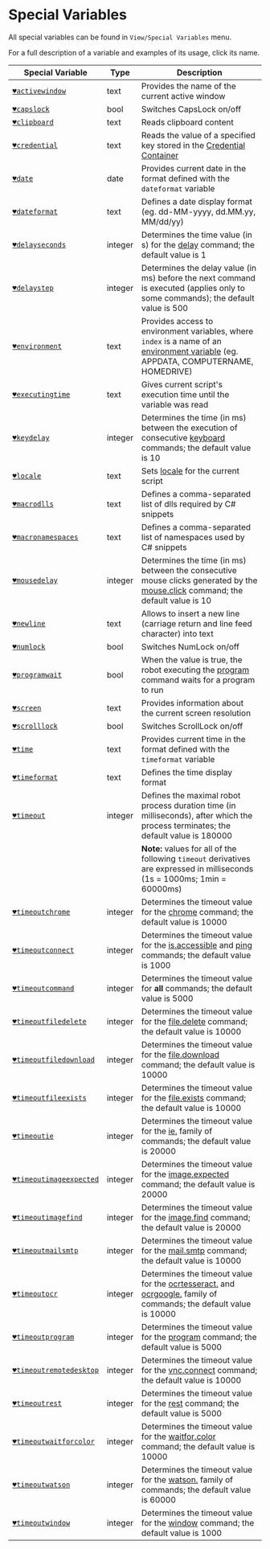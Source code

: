 # Special Variables

All special variables can be found in `View/Special Variables` menu.

For a full description of a variable and examples of its usage, click its name.

| Special Variable | Type | Description |
| ---------------- | ----------- | ---------------- |
| [`♥activewindow`](https://manual.g1ant.com/link/G1ANT.Addon.Core/Variables/ActiveWindowVariable.md) | text | Provides the name of the current active window |
| [`♥capslock`](https://manual.g1ant.com/link/G1ANT.Addon.Core/Variables/CapsLockVariable.md) | bool | Switches CapsLock on/off |
| [`♥clipboard`](https://manual.g1ant.com/link/G1ANT.Addon.Core/Variables/ClipboardVariable.md) | text | Reads clipboard content |
| [`♥credential`](https://manual.g1ant.com/link/G1ANT.Addon.Core/Variables/CredentialVariable.md) | text | Reads the value of a specified key stored in the [Credential Container](https://manual.g1ant.com/link/G1ANT.Manual/g1ant.robot-window/auxiliary-windows/credential-container.md) |
| [`♥date`](https://manual.g1ant.com/link/G1ANT.Addon.Core/Variables/DateVariable.md) | date | Provides current date in the format defined with the `dateformat` variable |
| [`♥dateformat`](https://manual.g1ant.com/link/G1ANT.Addon.Core/Variables/DateFormatVariable.md) | text | Defines a date display format (eg. dd-MM-yyyy, dd.MM.yy, MM\/dd\/yy) |
| [`♥delayseconds`](https://manual.g1ant.com/link/G1ANT.Addon.Core/Variables/DelaySecondsVariable.md) | integer | Determines the time value (in s) for the [delay](https://manual.g1ant.com/link/G1ANT.Language/G1ANT.Addon.Core/Commands/DelayCommand.md) command; the default value is 1 |
| [`♥delaystep`](https://manual.g1ant.com/link/G1ANT.Addon.Core/Variables/DelayStepVariable.md) | integer | Determines the delay value (in ms) before the next command is executed (applies only to some commands); the default value is 500 |
| [`♥environment`](https://manual.g1ant.com/link/G1ANT.Addon.Core/Variables/EnvironmentVariable.md) | text | Provides access to environment variables, where `index` is a name of an [environment variable](https://manual.g1ant.com/link/G1ANT.Manual/appendices/environment.md) (eg. APPDATA, COMPUTERNAME, HOMEDRIVE) |
| [`♥executingtime`](https://manual.g1ant.com/link/G1ANT.Addon.Core/Variables/ExecutingTimeVariable.md) | text | Gives current script's execution time until the variable was read |
| [`♥keydelay`](https://manual.g1ant.com/link/G1ANT.Addon.Core/Variables/KeyDelayVariable.md) | integer | Determines the time (in ms) between the execution of consecutive [keyboard](https://manual.g1ant.com/link/G1ANT.Language/G1ANT.Addon.Core/Commands/KeyboardCommand.md) commands; the default value is 10 |
| [`♥locale`](https://manual.g1ant.com/link/G1ANT.Addon.Core/Variables/LocaleVariable.md) | text | Sets [locale](http://download1.parallels.com/SiteBuilder/Windows/docs/3.2/en_US/sitebulder-3.2-win-sdk-localization-pack-creation-guide/30801.htm) for the current script |
| [`♥macrodlls`](https://manual.g1ant.com/link/G1ANT.Addon.Core/Variables/MacroDllsVariable.md) | text | Defines a comma-separated list of dlls required by C# snippets |
| [`♥macronamespaces`](https://manual.g1ant.com/link/G1ANT.Addon.Core/Variables/MacroNamespacesVariable.md) | text | Defines a comma-separated list of namespaces used by C# snippets |
| [`♥mousedelay`](https://manual.g1ant.com/link/G1ANT.Addon.Core/Variables/MouseDelayVariable.md) | integer | Determines the time (in ms) between the consecutive mouse clicks generated by the [mouse.click](https://manual.g1ant.com/link/G1ANT.Language/G1ANT.Addon.Core/Commands/MouseClickCommand.md) command; the default value is 10 |
| [`♥newline`](https://manual.g1ant.com/link/G1ANT.Addon.Core/Variables/NewLineVariable.md) | text | Allows to insert a new line (carriage return and line feed character) into text |
| [`♥numlock`](https://manual.g1ant.com/link/G1ANT.Addon.Core/Variables/NumLockVariable.md) | bool | Switches NumLock on/off |
| [`♥programwait`](https://manual.g1ant.com/link/G1ANT.Addon.Core/Variables/ProgramWaitVariable.md) | bool | When the value is true, the robot executing the [program](https://manual.g1ant.com/link/G1ANT.Language/G1ANT.Addon.Core/Commands/ProgramCommand.md) command waits for a program to run |
| [`♥screen`](https://manual.g1ant.com/link/G1ANT.Addon.Core/Variables/ScreenVariable.md) | text | Provides information about the current screen resolution |
| [`♥scrolllock`](https://manual.g1ant.com/link/G1ANT.Addon.Core/Variables/ScrollLockVariable.md) | bool | Switches ScrollLock on/off |
| [`♥time`](https://manual.g1ant.com/link/G1ANT.Addon.Core/Variables/TimeVariable.md) | text | Provides current time in the format defined with the `timeformat` variable |
| [`♥timeformat`](https://manual.g1ant.com/link/G1ANT.Addon.Core/Variables/TimeFormatVariable.md) | text | Defines the time display format |
| [`♥timeout`](https://manual.g1ant.com/link/G1ANT.Addon.Core/Variables/TimeoutVariable.md) | integer | Defines the maximal robot process duration time (in milliseconds), after which the process terminates; the default value is 180000 |
|||**Note:** values for all of the following `timeout` derivatives are expressed in milliseconds (1s = 1000ms; 1min = 60000ms) |
| [`♥timeoutchrome`](https://manual.g1ant.com/link/G1ANT.Addon.Core/Variables/TimeoutChromeVariable.md) | integer | Determines the timeout value for the [chrome](https://manual.g1ant.com/link/G1ANT.Language/G1ANT.Addon.Core/Commands/ChromeCommand.md) command; the default value is 10000 |
| [`♥timeoutconnect`](https://manual.g1ant.com/link/G1ANT.Addon.Core/Variables/TimeoutConnectVariable.md) | integer | Determines the timeout value for the [is.accessible](https://manual.g1ant.com/link/G1ANT.Addon/G1ANT.Addon.Net/G1ANT.Addon.Net/Commands/IsAccessibleCommand.md) and [ping](https://manual.g1ant.com/link/G1ANT.Addon/G1ANT.Addon.Net/G1ANT.Addon.Net/Commands/PingCommand.md) commands; the default value is 1000 |
| [`♥timeoutcommand`](https://manual.g1ant.com/link/G1ANT.Addon.Core/Variables/TimeoutCommandVariable.md) | integer | Determines the timeout value for **all** commands; the default value is 5000 |
| [`♥timeoutfiledelete`](https://manual.g1ant.com/link/G1ANT.Addon.Core/Variables/TimeoutFileDeleteVariable.md) | integer | Determines the timeout value for the [file.delete](https://manual.g1ant.com/link/G1ANT.Language/G1ANT.Addon.Core/Commands/FileDeleteCommand.md) command; the default value is 10000 |
| [`♥timeoutfiledownload`](https://manual.g1ant.com/link/G1ANT.Addon.Core/Variables/TimeoutFileDownloadVariable.md) | integer | Determines the timeout value for the [file.download](https://manual.g1ant.com/link/G1ANT.Language/G1ANT.Addon.Core/Commands/FileDownloadCommand.md) command; the default value is 10000 |
| [`♥timeoutfileexists`](https://manual.g1ant.com/link/G1ANT.Addon.Core/Variables/TimeoutFileExistsVariable.md) | integer | Determines the timeout value for the [file.exists](https://manual.g1ant.com/link/G1ANT.Language/G1ANT.Addon.Core/Commands/FileExistsCommand.md) command; the default value is 10000 |
| [`♥timeoutie`](https://manual.g1ant.com/link/G1ANT.Addon.IExplorer/G1ANT.Addon.IExplorer/Variables/TimeoutIEVariable.md) | integer | Determines the timeout value for the [ie.](https://manual.g1ant.com/link/G1ANT.Addon/G1ANT.Addon.IExplorer/G1ANT.Addon.IExplorer/Addon.md) family of commands; the default value is 20000 |
| [`♥timeoutimageexpected`](https://manual.g1ant.com/link/G1ANT.Addon.Images/G1ANT.Addon.Images/Variables/TimeoutImageExpectedVariable.md) | integer | Determines the timeout value for the [image.expected](https://manual.g1ant.com/link/G1ANT.Addon/G1ANT.Addon.Images/G1ANT.Addon.Images/Commands/ImageExpectedCommand.md) command; the default value is 20000 |
| [`♥timeoutimagefind`](https://manual.g1ant.com/link/G1ANT.Addon.Images/G1ANT.Addon.Images/Variables/TimeoutImageFindVariable.md) | integer | Determines the timeout value for the [image.find](https://manual.g1ant.com/link/G1ANT.Addon/G1ANT.Addon.Images/G1ANT.Addon.Images/Commands/ImageFindCommand.md) command; the default value is 20000 |
| [`♥timeoutmailsmtp`](https://manual.g1ant.com/link/G1ANT.Addon.Net/G1ANT.Addon.Net/Variables/TimeoutMailSmtpVariable.md) | integer | Determines the timeout value for the [mail.smtp](https://manual.g1ant.com/link/G1ANT.Addon/G1ANT.Addon.Net/G1ANT.Addon.Net/Commands/MailSmtpCommand.md) command; the default value is 10000 |
| [`♥timeoutocr`](https://manual.g1ant.com/link/G1ANT.Addon.Ocr.Google/G1ANT.Addon.Ocr.Google/Variables/TimeoutOcrVariable.md) | integer | Determines the timeout value for the [ocrtesseract.](https://manual.g1ant.com/link/G1ANT.Addon/G1ANT.Addon.Ocr.Tesseract/G1ANT.Addon.Ocr.Tesseract/Addon.md) and [ocrgoogle.](https://manual.g1ant.com/link/G1ANT.Addon/G1ANT.Addon.Ocr.Google/G1ANT.Addon.Ocr.Google/Addon.md) family of commands; the default value is 10000 |
| [`♥timeoutprogram`](https://manual.g1ant.com/link/G1ANT.Addon.Core/Variables/TimeoutProgramVariable.md) | integer | Determines the timeout value for the [program](https://manual.g1ant.com/link/G1ANT.Language/G1ANT.Addon.Core/Commands/ProgramCommand.md) command; the default value is 5000 |
| [`♥timeoutremotedesktop`](https://manual.g1ant.com/link/G1ANT.Addon.Net/G1ANT.Addon.Net/Variables/TimeoutRemoteDesktopVariable.md) | integer | Determines the timeout value for the [vnc.connect](https://manual.g1ant.com/link/G1ANT.Addon/G1ANT.Addon.Net/G1ANT.Addon.Net/Commands/VncConnectCommand.md) command; the default value is 10000 |
| [`♥timeoutrest`](https://manual.g1ant.com/link/G1ANT.Addon.Net/G1ANT.Addon.Net/Variables/TimeoutRestVariable.md) | integer | Determines the timeout value for the [rest](https://manual.g1ant.com/link/G1ANT.Addon/G1ANT.Addon.Net/G1ANT.Addon.Net/Commands/RestCommand.md) command; the default value is 5000 |
| [`♥timeoutwaitforcolor`](https://manual.g1ant.com/link/G1ANT.Addon.Core/Variables/TimeoutWaitForColorVariable.md) | integer | Determines the timeout value for the [waitfor.color](https://github.com/G1ANT-Robot/G1ANT.Addon.Core/blob/develop/G1ANT.Addon.Core/Variables/G1ANT.Language/G1ANT.Addon.Core/Commands/WaitforColorCommand.cs) command; the default value is 10000 |
| [`♥timeoutwatson`](https://manual.g1ant.com/link/G1ANT.Addon.Watson/G1ANT.Addon.Watson/Variables/TimeoutWatsonVariable.md) | integer | Determines the timeout value for the [watson.](https://manual.g1ant.com/link/G1ANT.Addon/G1ANT.Addon.Watson/G1ANT.Addon.Watson/Addon.md) family of commands; the default value is 60000 |
| [`♥timeoutwindow`](https://manual.g1ant.com/link/G1ANT.Addon.Core/Variables/TimeoutWindowVariable.md) | integer | Determines the timeout value for the [window](https://manual.g1ant.com/link/G1ANT.Language/G1ANT.Addon.Core/Commands/WindowCommand.md) command; the default value is 1000 |
